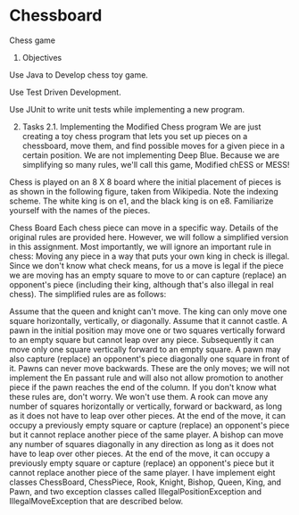 # Chessboard
Chess game

1. Objectives

Use Java to Develop chess toy game.

Use Test Driven Development.

Use JUnit to write unit tests while implementing a new program.

2. Tasks
2.1. Implementing the Modified Chess program
We are just creating a toy chess program that lets you set up pieces on a chessboard, move them, and find possible moves for a given piece in a certain position. We are not implementing Deep Blue. Because we are simplifying so many rules, we'll call this game, Modified chESS or MESS!

Chess is played on an 8 X 8 board where the initial placement of pieces is as shown in the following figure, taken from Wikipedia. Note the indexing scheme. The white king is on e1, and the black king is on e8. Familiarize yourself with the names of the pieces.

Chess Board
Each chess piece can move in a specific way. Details of the original rules are provided here. However, we will follow a simplified version in this assignment. Most importantly, we will ignore an important rule in chess: Moving any piece in a way that puts your own king in check is illegal. Since we don't know what check means, for us a move is legal if the piece we are moving has an empty square to move to or can capture (replace) an opponent's piece (including their king, although that's also illegal in real chess). The simplified rules are as follows:

Assume that the queen and knight can't move.
The king can only move one square horizontally, vertically, or diagonally. Assume that it cannot castle.
A pawn in the initial position may move one or two squares vertically forward to an empty square but cannot leap over any piece. Subsequently it can move only one square vertically forward to an empty square. A pawn may also capture (replace) an opponent's piece diagonally one square in front of it. Pawns can never move backwards. These are the only moves; we will not implement the En passant rule and will also not allow promotion to another piece if the pawn reaches the end of the column. If you don't know what these rules are, don't worry. We won't use them.
A rook can move any number of squares horizontally or vertically, forward or backward, as long as it does not have to leap over other pieces. At the end of the move, it can occupy a previously empty square or capture (replace) an opponent's piece but it cannot replace another piece of the same player.
A bishop can move any number of squares diagonally in any direction as long as it does not have to leap over other pieces. At the end of the move, it can occupy a previously empty square or capture (replace) an opponent's piece but it cannot replace another piece of the same player.
I have implement eight classes ChessBoard, ChessPiece, Rook, Knight, Bishop, Queen, King, and Pawn, and two exception classes called IllegalPositionException and IllegalMoveException that are described below.

